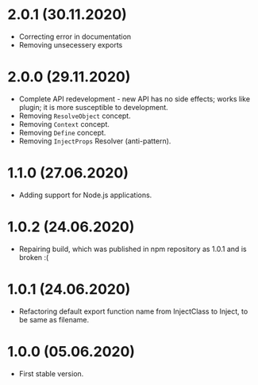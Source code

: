 # 2.0.1 (30.11.2020)
* Correcting error in documentation
* Removing unsecessery exports

# 2.0.0 (29.11.2020)
* Complete API redevelopment - new API has no side effects; works like plugin; it is more susceptible to development.
* Removing `ResolveObject` concept.
* Removing `Context` concept.
* Removing `Define` concept.
* Removing `InjectProps` Resolver (anti-pattern).

# 1.1.0 (27.06.2020)
* Adding support for Node.js applications.

# 1.0.2 (24.06.2020)
* Repairing build, which was published in npm repository as 1.0.1 and is broken :(

# 1.0.1 (24.06.2020)
* Refactoring default export function name from InjectClass to Inject, to be same as filename.

# 1.0.0 (05.06.2020)
* First stable version.